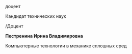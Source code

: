 доцент

Кандидат технических наук

/Доцент

**Пестренина Ирина Владимировна**

Компьютерные технологии в механике сплошных сред
